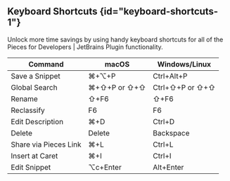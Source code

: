 [//]: # (title: Keyboard Shortcuts)

## Keyboard Shortcuts {id="keyboard-shortcuts-1"}
Unlock more time savings by using handy keyboard shortcuts for all of the Pieces for Developers | JetBrains Plugin functionality.

| Command               | macOS        | Windows/Linux         |
| --------------------- | ------------ | --------------------- |
| Save a Snippet        | ⌘+⌥+P        | Ctrl+Alt+P            |
| Global Search         | ⌘+⇧+P or ⇧+⇧ | Ctrl+⇧+P or ⇧+⇧       |
| Rename                | ⇧+F6         | ⇧+F6                  |
| Reclassify            | F6           | F6                    |
| Edit Description      | ⌘+D          | Ctrl+D                |
| Delete                | Delete       | Backspace             |
| Share via Pieces Link | ⌘+L          | Ctrl+L                |
| Insert at Caret       | ⌘+I          | Ctrl+I                |
| Edit Snippet          | ⌥c+Enter     | Alt+Enter             |



